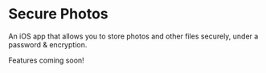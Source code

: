 # Secure Photos

An iOS app that allows you to store photos and other files securely, under a password & encryption.

Features coming soon!

